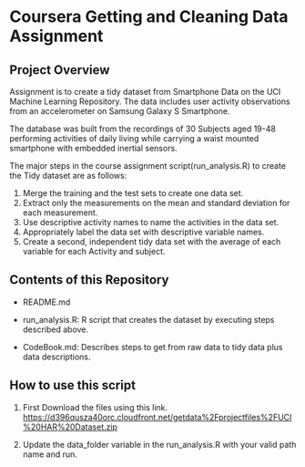 #  Coursera Getting and Cleaning Data Assignment

##  Project Overview

Assignment is to create a tidy dataset from Smartphone Data on the UCI Machine Learning Repository.
The data includes user activity observations from an accelerometer on Samsung Galaxy S Smartphone.

The database was built from the recordings of 30 Subjects aged 19-48 performing activities of 
daily living while carrying a waist mounted smartphone with embedded inertial sensors.

The major steps in the course assignment script(run_analysis.R) to create the Tidy dataset are as follows:

1. Merge the training and the test sets to create one data set.
2. Extract only the measurements on the mean and standard deviation for each measurement. 
3. Use descriptive activity names to name the activities in the data set.
4. Appropriately label the data set with descriptive variable names.
5. Create a second, independent tidy data set with the average of each variable for each Activity and subject.

##  Contents of this Repository

- README.md

- run_analysis.R:  R script that creates the dataset by executing steps described above.

- CodeBook.md:     Describes steps to get from raw data to tidy data plus data descriptions.

##  How to use this script
1. First Download the files using this link.
https://d396qusza40orc.cloudfront.net/getdata%2Fprojectfiles%2FUCI%20HAR%20Dataset.zip

2. Update the data_folder variable in the run_analysis.R with your valid path name and run.
